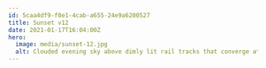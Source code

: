 ```yaml
---
id: 5caa4df9-f0e1-4cab-a655-24e9a6200527
title: Sunset v12
date: 2021-01-17T16:04:00Z
hero:
  image: media/sunset-12.jpg
  alt: Clouded evening sky above dimly lit rail tracks that converge at the horizon. A passenger train on the right with cars painted blue, yellow, and white.
---
```


